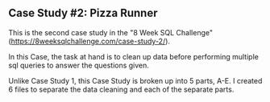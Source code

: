 ## Case Study #2: Pizza Runner

This is the second case study in the "8 Week SQL Challenge" (https://8weeksqlchallenge.com/case-study-2/).

In this Case, the task at hand is to clean up data before performing multiple sql queries to answer the questions given.

Unlike Case Study 1, this Case Study is broken up into 5 parts, A-E. I created 6 files to separate the data cleaning and each of the separate parts. 
